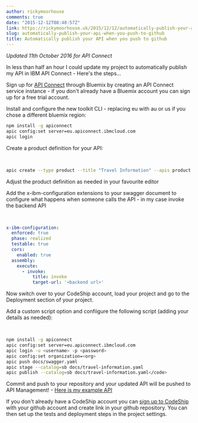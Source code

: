 ```yaml
---
author: rickymoorhouse
comments: true
date: "2015-12-12T08:40:57Z"
link: https://rickymoorhouse.uk/2015/12/12/automatically-publish-your-api-when-you-push-to-github/
slug: automatically-publish-your-api-when-you-push-to-github
title: Automatically publish your API when you push to github
---
```


*Updated 11th October 2016 for API Connect*

In less than half an hour I could update my project to automatically publish my API in IBM API Connect - Here's the steps...

Sign up for  [API Connect](https://console.ng.bluemix.net/catalog/services/api-connect/) through Bluemix by creating an API Connect service instance - if you don't already have a Bluemix account you can sign up for a free trial account.

Install and configure the new toolkit CLI - replacing eu with au or us if you chose a different bluemix region:

```bash
npm install -g apiconnect 
apic config:set server=eu.apiconnect.ibmcloud.com
apic login
```



Create a product definition for your API:


​    
```bash
apic create --type product --title "Travel Information" --apis product.yaml
```



Adjust the product definition as needed in your favourite editor

Add the x-ibm-configuration extensions to your swagger document to configure what happens when someone calls the API - in my case invoke the backend API


​    
```yaml
x-ibm-configuration:
  enforced: true
  phase: realized
  testable: true
  cors:
    enabled: true
  assembly:
    execute:
      - invoke:
          title: invoke
          target-url: '<backend url>'
```



Now switch over to your CodeShip account, load your project and go to the Deployment section of your project.

Add a custom script option and confiigure the following script (adding your details as needed):


​    
```bash
npm install -g apiconnect
apic config:set server=eu.apiconnect.ibmcloud.com
apic login -u <username> -p <password>
apic config:set organization=<org>
apic push docs/swagger.yaml
apic stage --catalog=sb docs/travel-information.yaml
apic publish --catalog=sb docs/travel-information.yaml</code>
```



Commit and push to your repository and your updated API will be pushed to API Management! - [Here is my example API](https://developer.beta.apim.ibmcloud.com/hirickymoorhousecouk/sb)

If you don't already have a CodeShip account you can [sign up to CodeShip](https://codeship.com/registrations/new) with your github account and create link in your github repository. You can then set up the tests and deployment steps in the project settings.
